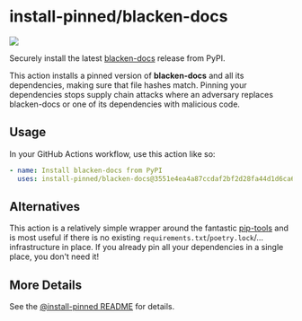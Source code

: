 

# install-pinned/blacken-docs

![](https://shields.io/badge/python-3.7%20%7C%203.8%20%7C%203.9%20%7C%203.10%20%7C%203.11-blue)

Securely install the latest [blacken-docs](https://pypi.org/project/blacken-docs/) release from PyPI.

This action installs a pinned version of **blacken-docs** and all its dependencies,         making sure that file hashes match. Pinning your dependencies stops supply chain attacks where an adversary         replaces blacken-docs or one of its dependencies with malicious code.

## Usage

In your GitHub Actions workflow, use this action like so:

```yaml
- name: Install blacken-docs from PyPI
  uses: install-pinned/blacken-docs@3551e4ea4a87ccdaf2bf2d28fa44d1d6ca6b630d  # 1.12.1
```

## Alternatives

This action is a relatively simple wrapper around the fantastic [pip-tools](https://pip-tools.rtfd.io)         and is most useful if there is no existing `requirements.txt`/`poetry.lock`/... infrastructure in place.         If you already pin all your dependencies in a single place, you don't need it!

## More Details

See the [@install-pinned README](https://github.com/install-pinned) for details.
